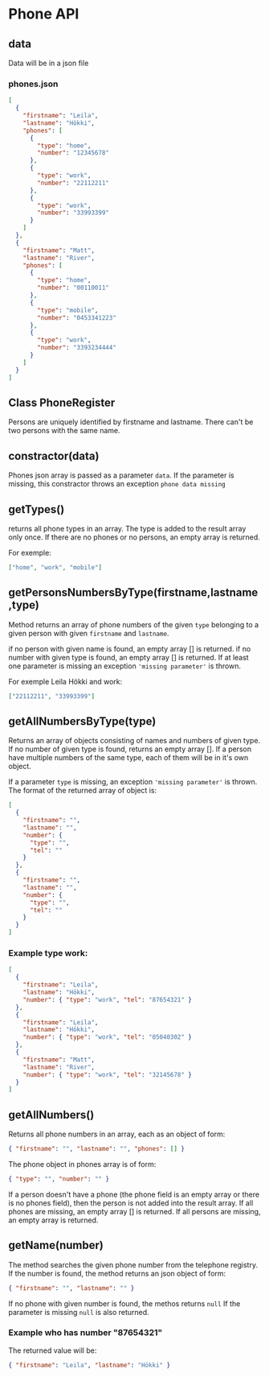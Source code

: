 # Phone API

## data

Data will be in a json file

### phones.json

```json
[
  {
    "firstname": "Leila",
    "lastname": "Hökki",
    "phones": [
      {
        "type": "home",
        "number": "12345678"
      },
      {
        "type": "work",
        "number": "22112211"
      },
      {
        "type": "work",
        "number": "33993399"
      }
    ]
  },
  {
    "firstname": "Matt",
    "lastname": "River",
    "phones": [
      {
        "type": "home",
        "number": "00110011"
      },
      {
        "type": "mobile",
        "number": "0453341223"
      },
      {
        "type": "work",
        "number": "3393234444"
      }
    ]
  }
]
```

## Class PhoneRegister

Persons are uniquely identified by firstname and lastname. There can't be two persons with the same name.

## **constractor(data)**

Phones json array is passed as a parameter `data`. If the parameter is missing, this constractor throws an exception `phone data missing`

## **getTypes()**

returns all phone types in an array. The type is added to the result array only once.
If there are no phones or no persons, an empty array is returned.

For exemple:

```json
["home", "work", "mobile"]
```

## **getPersonsNumbersByType(firstname,lastname,type)**

Method returns an array of phone numbers of the given `type` belonging to a given person with given `firstname` and `lastname`.

if no person with given name is found, an empty array [] is returned.
if no number with given type is found, an empty array [] is returned.
If at least one parameter is missing an exception `'missing parameter'` is thrown.

For exemple Leila Hökki and work:

```json
["22112211", "33993399"]
```

## **getAllNumbersByType(type)**

Returns an array of objects consisting of names and numbers of given type. If no number of given type is found, returns an empty array [].
If a person have multiple numbers of the same type, each of them will be in it's own object.

If a parameter `type` is missing, an exception `'missing parameter'` is thrown.
The format of the returned array of object is:

```json
[
  {
    "firstname": "",
    "lastname": "",
    "number": {
      "type": "",
      "tel": ""
    }
  },
  {
    "firstname": "",
    "lastname": "",
    "number": {
      "type": "",
      "tel": ""
    }
  }
]
```

### Example type work:

```json
[
  {
    "firstname": "Leila",
    "lastname": "Hökki",
    "number": { "type": "work", "tel": "87654321" }
  },
  {
    "firstname": "Leila",
    "lastname": "Hökki",
    "number": { "type": "work", "tel": "05040302" }
  },
  {
    "firstname": "Matt",
    "lastname": "River",
    "number": { "type": "work", "tel": "32145678" }
  }
]
```

## **getAllNumbers()**

Returns all phone numbers in an array, each as an object of form:

```json
{ "firstname": "", "lastname": "", "phones": [] }
```

The phone object in phones array is of form:

```json
{ "type": "", "number": "" }
```

If a person doesn't have a phone (the phone field is an empty array or there is no phones field), then the person is not added into the result array.
If all phones are missing, an empty array [] is returned.
If all persons are missing, an empty array is returned.

## **getName(number)**

The method searches the given phone number from the telephone registry. If the number is found, the method returns an json object of form:

```json
{ "firstname": "", "lastname": "" }
```

If no phone with given number is found, the methos returns `null`
If the parameter is missing `null` is also returned.

### Example who has number "87654321"

The returned value will be:

```json
{ "firstname": "Leila", "lastname": "Hökki" }
```

